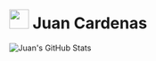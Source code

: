 # <img src="https://cultofthepartyparrot.com/parrots/hd/60fpsparrot.gif" width="35" height="35"></img> Juan Cardenas

<div>

<div align="left">

![Juan's GitHub Stats](https://github-readme-stats.vercel.app/api?username=juanfec4&show_icons=true&title_color=84cc16&icon_color=84cc16&text_color=9f9f9f&bg_color=151515&count_private=true&rank_icon=github)

</div>


